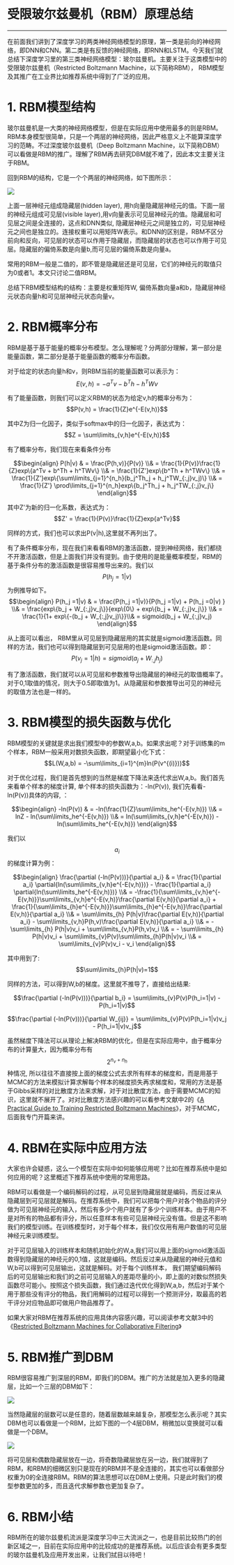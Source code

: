 # 受限玻尔兹曼机（RBM）原理总结

---

在前面我们讲到了深度学习的两类神经网络模型的原理，第一类是前向的神经网络，即DNN和CNN。第二类是有反馈的神经网络，即RNN和LSTM。今天我们就总结下深度学习里的第三类神经网络模型：玻尔兹曼机。主要关注于这类模型中的受限玻尔兹曼机（Restricted Boltzmann Machine，以下简称RBM）， RBM模型及其推广在工业界比如推荐系统中得到了广泛的应用。

# 1. RBM模型结构

玻尔兹曼机是一大类的神经网络模型，但是在实际应用中使用最多的则是RBM。RBM本身模型很简单，只是一个两层的神经网络，因此严格意义上不能算深度学习的范畴。不过深度玻尔兹曼机（Deep Boltzmann Machine，以下简称DBM）可以看做是RBM的推广。理解了RBM再去研究DBM就不难了，因此本文主要关注于RBM。

回到RBM的结构，它是一个个两层的神经网络，如下图所示：

![](http://images2015.cnblogs.com/blog/1042406/201703/1042406-20170310142842732-1310906560.jpg)

上面一层神经元组成隐藏层\(hidden layer\), 用h向量隐藏层神经元的值。下面一层的神经元组成可见层\(visible layer\),用v向量表示可见层神经元的值。隐藏层和可见层之间是全连接的，这点和DNN类似, 隐藏层神经元之间是独立的，可见层神经元之间也是独立的。连接权重可以用矩阵W表示。和DNN的区别是，RBM不区分前向和反向，可见层的状态可以作用于隐藏层，而隐藏层的状态也可以作用于可见层。隐藏层的偏倚系数是向量b,而可见层的偏倚系数是向量a。

常用的RBM一般是二值的，即不管是隐藏层还是可见层，它们的神经元的取值只为0或者1。本文只讨论二值RBM。

总结下RBM模型结构的结构：主要是权重矩阵W, 偏倚系数向量a和b，隐藏层神经元状态向量h和可见层神经元状态向量v。

# 2. RBM概率分布

RBM是基于基于能量的概率分布模型。怎么理解呢？分两部分理解，第一部分是能量函数，第二部分是基于能量函数的概率分布函数。

对于给定的状态向量h和v，则RBM当前的能量函数可以表示为：$$E(v,h) = -a^Tv - b^Th - h^TWv$$

有了能量函数，则我们可以定义RBM的状态为给定v,h的概率分布为：$$P(v,h) = \frac{1}{Z}e^{-E(v,h)}$$

其中Z为归一化因子，类似于softmax中的归一化因子，表达式为：$$Z = \sum\limits_{v,h}e^{-E(v,h)}$$

有了概率分布，我们现在来看条件分布$$$$

$$$$$$\begin{align} P(h|v)  & =  \frac{P(h,v)}{P(v)}  \\& =  \frac{1}{P(v)}\frac{1}{Z}exp\{a^Tv + b^Th + h^TWv\} \\& = \frac{1}{Z'}exp\{b^Th + h^TWv\}  \\& =  \frac{1}{Z'}exp\{\sum\limits_{j=1}^{n_h}(b_j^Th_j + h_j^TW_{:,j}v_j)\} \\& =  \frac{1}{Z'} \prod\limits_{j=1}^{n_h}exp\{b_j^Th_j + h_j^TW_{:,j}v_j\} \end{align}$$

其中Z'为新的归一化系数，表达式为：$$Z' = \frac{1}{P(v)}\frac{1}{Z}exp{a^Tv}$$

同样的方式，我们也可以求出P\(v\|h\),这里就不再列出了。

有了条件概率分布，现在我们来看看RBM的激活函数，提到神经网络，我们都绕不开激活函数，但是上面我们并没有提到。由于使用的是能量概率模型，RBM的基于条件分布的激活函数是很容易推导出来的。我们以$$P(h_j=1|v)$$为例推导如下。$$\begin{align} P(h_j =1|v)  &  = \frac{P(h_j =1|v)}{P(h_j =1|v) + P(h_j =0|v) } \\& =   \frac{exp\{b_j + W_{:,j}v_j\}}{exp\{0\} + exp\{b_j + W_{:,j}v_j\}} \\& = \frac{1}{1+ exp\{-(b_j + W_{:,j}v_j)\}}\\& = sigmoid(b_j + W_{:,j}v_j) \end{align}$$

从上面可以看出， RBM里从可见层到隐藏层用的其实就是sigmoid激活函数。同样的方法，我们也可以得到隐藏层到可见层用的也是sigmoid激活函数。即：$$P(v_j =1|h) = sigmoid(a_j + W_{:,j}h_j)$$

有了激活函数，我们就可以从可见层和参数推导出隐藏层的神经元的取值概率了。对于0,1取值的情况，则大于0.5即取值为1。从隐藏层和参数推导出可见的神经元的取值方法也是一样的。

# 3. RBM模型的损失函数与优化

RBM模型的关键就是求出我们模型中的参数W,a,b。如果求出呢？对于训练集的m个样本，RBM一般采用对数损失函数，即期望最小化下式：$$L(W,a,b) = -\sum\limits_{i=1}^{m}ln(P(v^{(i)}))$$

对于优化过程，我们是首先想到的当然是梯度下降法来迭代求出W,a,b。我们首先来看单个样本的梯度计算, 单个样本的损失函数为：-ln\(P\(v\)\), 我们先看看-ln\(P\(v\)\)具体的内容, ：

$$\begin{align} -ln(P(v))  & = -ln(\frac{1}{Z}\sum\limits_he^{-E(v,h)}) \\& =  lnZ - ln(\sum\limits_he^{-E(v,h)})  \\& = ln(\sum\limits_{v,h}e^{-E(v,h)}) - ln(\sum\limits_he^{-E(v,h)}) \end{align}$$

我们以$$a_i$$的梯度计算为例：

$$\begin{align}  \frac{\partial (-ln(P(v)))}{\partial a_i} & = \frac{1}{\partial a_i} \partial{ln(\sum\limits_{v,h}e^{-E(v,h)})} -  \frac{1}{\partial a_i}  \partial{ln(\sum\limits_he^{-E(v,h)})} \\& = -\frac{1}{\sum\limits_{v,h}e^{-E(v,h)}}\sum\limits_{v,h}e^{-E(v,h)}\frac{\partial E(v,h)}{\partial a_i} +  \frac{1}{\sum\limits_{h}e^{-E(v,h)}}\sum\limits_{h}e^{-E(v,h)}\frac{\partial E(v,h)}{\partial a_i}  \\& = \sum\limits_{h} P(h|v)\frac{\partial E(v,h)}{\partial a_i}  - \sum\limits_{v,h}P(h,v)\frac{\partial E(v,h)}{\partial a_i} \\& = - \sum\limits_{h} P(h|v)v_i  + \sum\limits_{v,h}P(h,v)v_i \\& = - \sum\limits_{h} P(h|v)v_i  + \sum\limits_{v}P(v)\sum\limits_{h}P(h|v)v_i  \\& = \sum\limits_{v}P(v)v_i - v_i \end{align}$$

其中用到了:$$\sum\limits_{h}P(h|v)=1$$

同样的方法，可以得到W,b的梯度。这里就不推导了，直接给出结果:

$$\frac{\partial (-ln(P(v)))}{\partial b_i} = \sum\limits_{v}P(v)P(h_i=1|v) - P(h_i=1|v)$$

$$\frac{\partial (-ln(P(v)))}{\partial W_{ij}} = \sum\limits_{v}P(v)P(h_i=1|v)v_j - P(h_i=1|v)v_j$$

虽然梯度下降法可以从理论上解决RBM的优化，但是在实际应用中，由于概率分布的计算量大，因为概率分布有$$2^{n_v+n_h}$$种情况, 所以往往不直接按上面的梯度公式去求所有样本的梯度和，而是用基于MCMC的方法来模拟计算求解每个样本的梯度损失再求梯度和，常用的方法是基于Gibbs采样的对比散度方法来求解，对于对比散度方法，由于需要MCMC的知识，这里就不展开了。对对比散度方法感兴趣的可以看参考文献中2的《[A Practical Guide to Training Restricted Boltzmann Machines](http://wenku.baidu.com/link?url=WQcsja9zHgM4YPdz3KbC28GnF8aP_QdwRnsclnrY-j8bv-xw5kPgeus3ISeVDAmiTp6TCibNZNps92HhjEwhM9xKt2aCmxAGrTulQmVR3Wi)》，对于MCMC，后面我专门开篇来讲。

# 4. RBM在实际中应用方法

大家也许会疑惑，这么一个模型在实际中如何能够应用呢？比如在推荐系统中是如何应用的呢？这里概述下推荐系统中使用的常用思路。

RBM可以看做是一个编码解码的过程，从可见层到隐藏层就是编码，而反过来从隐藏层到可见层就是解码。在推荐系统中，我们可以把每个用户对各个物品的评分做为可见层神经元的输入，然后有多少个用户就有了多少个训练样本。由于用户不是对所有的物品都有评分，所以任意样本有些可见层神经元没有值。但是这不影响我们的模型训练。在训练模型时，对于每个样本，我们仅仅用有用户数值的可见层神经元来训练模型。

对于可见层输入的训练样本和随机初始化的W,a,我们可以用上面的sigmoid激活函数得到隐藏层的神经元的0,1值，这就是编码。然后反过来从隐藏层的神经元值和W,b可以得到可见层输出，这就是解码。对于每个训练样本， 我们期望编码解码后的可见层输出和我们的之前可见层输入的差距尽量的小，即上面的对数似然损失函数尽可能小。按照这个损失函数，我们通过迭代优化得到W,a,b，然后对于某个用于那些没有评分的物品，我们用解码的过程可以得到一个预测评分，取最高的若干评分对应物品即可做用户物品推荐了。

如果大家对RBM在推荐系统的应用具体内容感兴趣，可以阅读参考文献3中的《[Restricted Boltzmann Machines for Collaborative Filtering](http://www.cs.toronto.edu/~rsalakhu/papers/rbmcf.pdf)》

# 5. RBM推广到DBM

RBM很容易推广到深层的RBM，即我们的DBM。推广的方法就是加入更多的隐藏层，比如一个三层的DBM如下：

![](http://images2015.cnblogs.com/blog/1042406/201703/1042406-20170311093241029-904578994.png)

当然隐藏层的层数可以是任意的，随着层数越来越复杂，那模型怎么表示呢？其实DBM也可以看做是一个RBM，比如下图的一个4层DBM，稍微加以变换就可以看做是一个DBM。

![](http://images2015.cnblogs.com/blog/1042406/201703/1042406-20170311093645686-1609294221.png)

将可见层和偶数隐藏层放在一边，将奇数隐藏层放在另一边，我们就得到了RBM，和RBM的细微区别只是现在的RBM并不是全连接的，其实也可以看做部分权重为0的全连接RBM。RBM的算法思想可以在DBM上使用。只是此时我们的模型参数更加的多，而且迭代求解参数也更加复杂了。

# 6. RBM小结

RBM所在的玻尔兹曼机流派是深度学习中三大流派之一，也是目前比较热门的创新区域之一，目前在实际应用中的比较成功的是推荐系统。以后应该会有更多类型的玻尔兹曼机及应用开发出来，让我们拭目以待吧！


